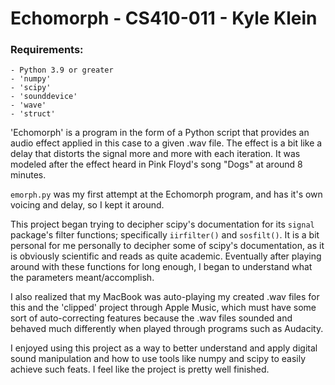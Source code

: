 # Echomorph - CS410-011 - Kyle Klein

### Requirements:

    - Python 3.9 or greater
    - 'numpy'
    - 'scipy'
    - 'sounddevice'
    - 'wave'
    - 'struct'

'Echomorph' is a program in the form of a Python script that provides an audio
effect applied in this case to a given .wav file. The effect is a bit like a
delay that distorts the signal more and more with each iteration. It was
modeled after the effect heard in Pink Floyd's song "Dogs" at around 8 minutes.

<code>emorph.py</code> was my first attempt at the Echomorph program, and
has it's own voicing and delay, so I kept it around.

This project began trying to decipher scipy's documentation for its
<code>signal</code> package's filter functions; specifically
<code>iirfilter()</code> and <code>sosfilt()</code>. It is a bit personal for
me personally to decipher some of scipy's documentation, as it is obviously
scientific and reads as quite academic. Eventually after playing around with
these functions for long enough, I began to understand what the parameters
meant/accomplish.

I also realized that my MacBook was auto-playing my created .wav files for
this and the 'clipped' project through Apple Music, which must have some
sort of auto-correcting features because the .wav files sounded and
behaved much differently when played through programs such as Audacity.

I enjoyed using this project as a way to better understand and apply digital sound
manipulation and how to use tools like numpy and scipy to easily achieve
such feats. I feel like the project is pretty well finished.
